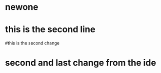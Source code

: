 # newone

# this is the second line 

#this is the second change

# second and last change from the ide
